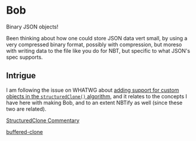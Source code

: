 # Bob

Binary JSON objects!

Been thinking about how one could store JSON data vert small, by using a very compressed binary format, possibly with compression, but moreso with writing data to the file like you do for NBT, but specific to what JSON's spec supports.

## Intrigue

I am following the issue on WHATWG about [adding support for custom objects in the `structuredClone()` algorithm](https://github.com/whatwg/html/issues/7428), and it relates to the concepts I have here with making Bob, and to an extent NBTify as well (since these two are related).

[StructuredClone Commentary](https://github.com/whatwg/html/issues/7428#issuecomment-2610601789)

[buffered-clone](https://github.com/WebReflection/buffered-clone)
